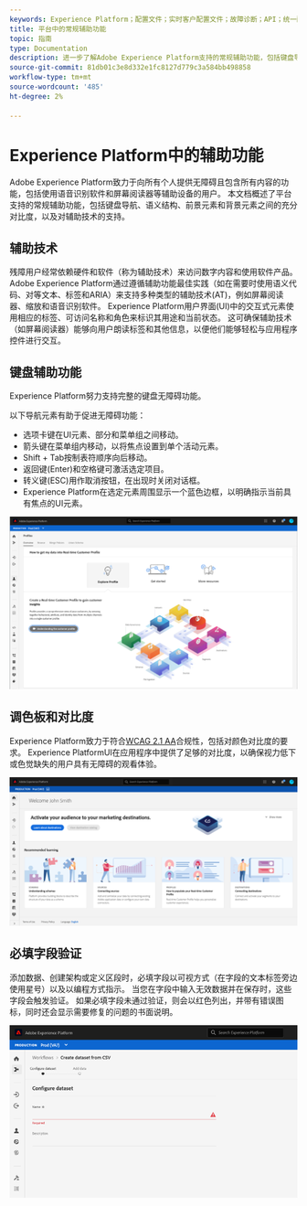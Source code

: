 ```yaml
---
keywords: Experience Platform；配置文件；实时客户配置文件；故障诊断；API；统一配置文件；统一配置文件；统一；配置文件；rtcp;XDM图形
title: 平台中的常规辅助功能
topic: 指南
type: Documentation
description: 进一步了解Adobe Experience Platform支持的常规辅助功能，包括键盘导航、调色板和对比度以及辅助技术支持。
source-git-commit: 81db01c3e8d332e1fc8127d779c3a584bb498858
workflow-type: tm+mt
source-wordcount: '485'
ht-degree: 2%

---
```



# Experience Platform中的辅助功能

Adobe Experience Platform致力于向所有个人提供无障碍且包含所有内容的功能，包括使用语音识别软件和屏幕阅读器等辅助设备的用户。 本文档概述了平台支持的常规辅助功能，包括键盘导航、语义结构、前景元素和背景元素之间的充分对比度，以及对辅助技术的支持。

## 辅助技术

残障用户经常依赖硬件和软件（称为辅助技术）来访问数字内容和使用软件产品。 Adobe Experience Platform通过遵循辅助功能最佳实践（如在需要时使用语义代码、对等文本、标签和ARIA）来支持多种类型的辅助技术(AT)，例如屏幕阅读器、缩放和语音识别软件。 Experience Platform用户界面(UI)中的交互式元素使用相应的标签、可访问名称和角色来标识其用途和当前状态。 这可确保辅助技术（如屏幕阅读器）能够向用户朗读标签和其他信息，以便他们能够轻松与应用程序控件进行交互。

## 键盘辅助功能

Experience Platform努力支持完整的键盘无障碍功能。

以下导航元素有助于促进无障碍功能：
* 选项卡键在UI元素、部分和菜单组之间移动。
* 箭头键在菜单组内移动，以将焦点设置到单个活动元素。
* Shift + Tab按制表符顺序向后移动。
* 返回键(Enter)和空格键可激活选定项目。
* 转义键(ESC)用作取消按钮，在出现时关闭对话框。
* Experience Platform在选定元素周围显示一个蓝色边框，以明确指示当前具有焦点的UI元素。

![选定元素周围显示蓝色边框，指示已应用焦点。](images/profile-overview-tab.png)

## 调色板和对比度

Experience Platform致力于符合[WCAG 2.1 AA](https://www.w3.org/TR/WCAG/)合规性，包括对颜色对比度的要求。 Experience PlatformUI在应用程序中提供了足够的对比度，以确保视力低下或色觉缺失的用户具有无障碍的观看体验。

![Experience PlatformUI的主页上显示的调色板和对比度。](images/homepage.png)

## 必填字段验证

添加数据、创建架构或定义区段时，必填字段以可视方式（在字段的文本标签旁边使用星号）以及以编程方式指示。 当您在字段中输入无效数据并在保存时，这些字段会触发验证。 如果必填字段未通过验证，则会以红色列出，并带有错误图标，同时还会显示需要修复的问题的书面说明。

![未通过验证的必填字段的特写。该字段以红色显示，并显示错误图标。](images/field-validation.png)